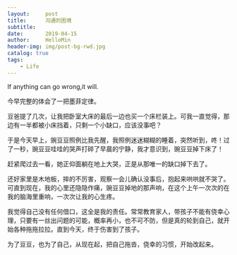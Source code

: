 ```yaml
---
layout:     post
title:      沟通的困境
subtitle:   
date:       2019-04-15
author:     HelloMin
header-img: img/post-bg-rwd.jpg
catalog: true
tags:
    - Life
---
```

If anything can go wrong,it will.




今早完整的体会了一把墨菲定律。

豆爸提了几次，让我把卧室大床的最后一边也买一个床栏装上。可我一直觉得，那边有一半都被小床挡着，只剩一个小缺口，应该没事吧？

于是今天早上，豌豆豆照例比我先醒，我照例迷迷糊糊的睡着，突然听到，咚！过了一秒，豌豆豆哇哇的哭声打碎了早晨的宁静，我才意识到，豌豆豆掉下床了！

赶紧爬过去一看，她正仰面躺在地上大哭，正是从那唯一的缺口掉下去了。

还好家里是木地板，摔的不厉害，观察一会儿确认没事后，抱起来哄哄就不哭了。可直到现在，我的心里还隐隐作痛，豌豆豆掉地的那声响，在这个上午一次次的在我的脑海里重响，一次次让我的心生疼。

我觉得自己没有任何借口，这全是我的责任。常常教育家人，带孩子不能有侥幸心理，只要有一丝出问题的可能，概率再小，也不可不防，但是真的轮到自己，就开始各种拖拖拉拉。直到今天，终于伤害到了孩子。

为了豆豆，也为了自己，从现在起，把自己拖沓，侥幸的习惯，开始改起来。
